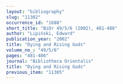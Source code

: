 ```yaml
---
layout: "bibliography"
slug: "11302"
occurrence_id: "1688"
short_title: "BiOr 49/5/6 (2002), 481-486"
author: "Lipiński, Edward"
publication_year: "2002"
title: "Dying and Rising Gods"
volume_no_: "49/5/6"
pages: "481-486"
journal: "Bibliotheca Orientalis"
title: "Dying and Rising Gods"
previous_item: "11305"
---
```

